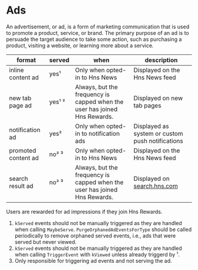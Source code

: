 # Ads

An advertisement, or ad, is a form of marketing communication that is used to
promote a product, service, or brand. The primary purpose of an ad is to persuade the target audience to take some action, such as purchasing a product, visiting a website, or learning more about a service.

| format  | served  | when  | description  |
|---|---|---|---|
| inline content ad  | yes¹  | Only when opted-in to Hns News  | Displayed on the Hns News feed  |
| new tab page ad  | yes¹ ²  | Always, but the frequency is capped when the user has joined Hns Rewards.  | Displayed on new tab pages  |
| notification ad  | yes²  | Only when opted-in to notification ads  | Displayed as system or custom push notifications  |
| promoted content ad  | no² ³  | Only when opted-in to Hns News  | Displayed on the Hns News feed  |
| search result ad  | no² ³  | Always, but the frequency is capped when the user has joined Hns Rewards.  | Displayed on [search.hns.com](search.hns.com)  |

Users are rewarded for ad impressions if they join Hns Rewards.

1. `kServed` events should not be manually triggered as they are handled when calling `MaybeServe`. `PurgeOrphanedAdEventsForType` should be called periodically to remove orphaned served events, i.e., ads that were served but never viewed.
2. `kServed` events should not be manually triggered as they are handled when calling `TriggerEvent` with `kViewed` unless already triggerd by ¹.
3. Only responsible for triggering ad events and not serving the ad.
